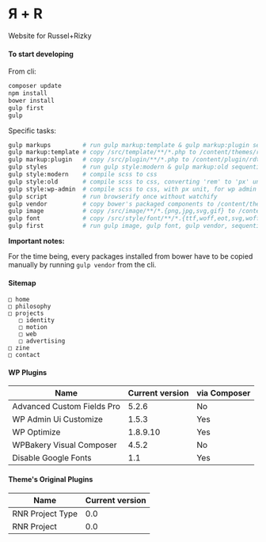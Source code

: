 # Я + R #

Website for Russel+Rizky

#### To start developing ####

From cli:

``` bash
composer update
npm install
bower install
gulp first
gulp

```

Specific tasks:

``` bash
gulp markups         # run gulp markup:template & gulp markup:plugin sequentially
gulp markup:template # copy /src/template/**/*.php to /content/themes/rdt-rnr15/
gulp markup:plugin   # copy /src/plugin/**/*.php to /content/plugin/rdt-rnr15/
gulp styles          # run gulp style:modern & gulp markup:old sequentially
gulp style:modern    # compile scss to css
gulp style:old       # compile scss to css, converting 'rem' to 'px' unit, producing '.ie.css' files
gulp style:wp-admin  # compile scss to css, with px unit, for wp admin styles
gulp script          # run browserify once without watchify
gulp vendor          # copy bower's packaged components to /content/themes/rdt-rnr15/script/vendor/
gulp image           # copy /src/image/**/*.{png,jpg,svg,gif} to /content/themes/rdt-rnr15/uploads/images
gulp font            # copy /src/style/font/**/*.{ttf,woff,eot,svg,woff2} to /content/themes/rdt-rnr15/font
gulp first           # run gulp image, gulp font, gulp vendor, sequentially

```


**Important notes:**

For the time being, every packages installed from bower have to be copied manually by running `gulp vendor` from the cli.


#### Sitemap ####

```
□ home
□ philosophy
□ projects
   □ identity
   □ motion
   □ web
   □ advertising
□ zine
□ contact

```

#### WP Plugins ####

| Name            | Current version | via Composer |
| --------------- | --------------- | ------------ |
| Advanced Custom Fields Pro | 5.2.6 | No |
| WP Admin Ui Customize | 1.5.3 | Yes |
| WP Optimize | 1.8.9.10 | Yes |
| WPBakery Visual Composer | 4.5.2 | No |
| Disable Google Fonts | 1.1 | Yes |

#### Theme's Original Plugins ####

| Name            | Current version |
| --------------- | --------------- |
| RNR Project Type | 0.0 |
| RNR Project | 0.0 |